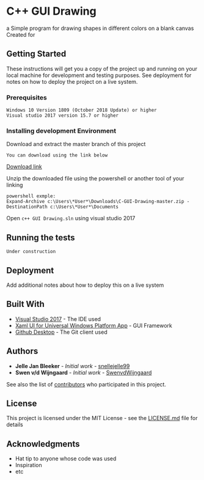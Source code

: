 # C++ GUI Drawing

a Simple program for drawing shapes in different colors on a blank canvas
Created for

## Getting Started

These instructions will get you a copy of the project up and running on your local machine for development and testing purposes. See deployment for notes on how to deploy the project on a live system.

### Prerequisites

```
Windows 10 Version 1809 (October 2018 Update) or higher
Visual studio 2017 version 15.7 or higher
```

### Installing development Environment

Download and extract the master branch of this project

```
You can download using the link below 
```
[Download link](https://github.com/snellejelle99/C-GUI-Drawing/archive/master.zip) 

Unzip the downloaded file using the powershell or another tool of your linking

```
powershell exmple:
Expand-Archive c:\Users\*User*\Downloads\C-GUI-Drawing-master.zip -DestinationPath c:\Users\*User*\Documents
```

Open `c++ GUI Drawing.sln` using visual studio 2017


## Running the tests

`Under construction`

## Deployment

Add additional notes about how to deploy this on a live system

## Built With

* [Visual Studio 2017](https://visualstudio.microsoft.com/vs/) - The IDE used
* [Xaml UI for Universal Windows Platform App](https://docs.microsoft.com/en-us/windows/uwp/get-started/universal-application-platform-guide) - GUI Framework
* [Github Desktop](https://desktop.github.com/) - The Git client used

## Authors

* **Jelle Jan Bleeker** - *Initial work* - [snellejelle99](https://github.com/snellejelle99)
* **Swen v/d Wijngaard** - *Initial work* - [SwenvdWijngaard](https://github.com/SwenvdWijngaard)

See also the list of [contributors](https://github.com/snellejelle99/C-GUI-Drawing/contributors) who participated in this project.

## License

This project is licensed under the MIT License - see the [LICENSE.md](LICENSE.md) file for details

## Acknowledgments

* Hat tip to anyone whose code was used
* Inspiration
* etc
